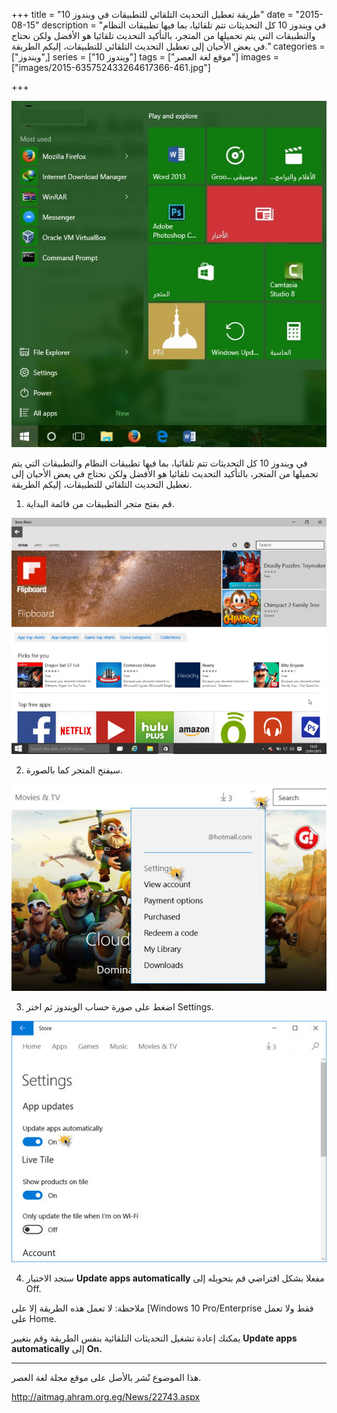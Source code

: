 +++
title = "طريقة تعطيل التحديث التلقائي للتطبيقات في ويندوز 10"
date = "2015-08-15"
description = "في ويندوز 10 كل التحديثات تتم تلقائيا، بما فيها تطبيقات النظام والتطبيقات التي يتم تحميلها من المتجر، بالتأكيد التحديث تلقائيا هو الأفضل ولكن نحتاج في يعض الأحيان إلى تعطيل التحديث التلقائي للتطبيقات، إليكم الطريقة."
categories = ["ويندوز",]
series = ["ويندوز 10"]
tags = ["موقع لغة العصر"]
images = ["images/2015-635752433264617366-461.jpg"]

+++

![](images/2015-635752433264617366-461.jpg "1")

في ويندوز 10 كل التحديثات تتم تلقائيا، بما فيها تطبيقات النظام والتطبيقات التي يتم تحميلها من المتجر، بالتأكيد التحديث تلقائيا هو الأفضل ولكن نحتاج في يعض الأحيان إلى تعطيل التحديث التلقائي للتطبيقات، إليكم الطريقة.

1. قم بفتح متجر التطبيقات من قائمة البداية.

![](images/2015-635752433416648616-664.jpg "2")

2. سيفتح المتجر كما بالصورة.

![](images/2015-635752433564461116-446.jpg "3")

3. اضغط على صورة حساب الويندوز ثم اختر Settings.

![](images/2015-635752433697273616-727.jpg "4")

4. ستجد الاختيار **Update apps automatically** مفعلا بشكل افتراضي قم بتحويله إلى Off.

ملاحظة: لا تعمل هذه الطريقة إلا على [Windows 10 Pro/Enterprise فقط ولا تعمل على Home.

يمكنك إعادة تشغيل التحديثات التلقائية بنفس الطريقة وقم بتغيير **Update apps automatically** إلى **On.**

---
هذا الموضوع نٌشر باﻷصل على موقع مجلة لغة العصر.

http://aitmag.ahram.org.eg/News/22743.aspx